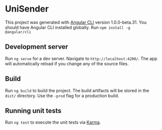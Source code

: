# UniSender

This project was generated with [Angular CLI](https://github.com/angular/angular-cli) version 1.0.0-beta.31.
You should have Angular CLI installed globally. Run `npm install -g @angular/cli`
 
## Development server
Run `ng serve` for a dev server. Navigate to `http://localhost:4200/`. The app will automatically reload if you change any of the source files.

## Build

Run `ng build` to build the project. The build artifacts will be stored in the `dist/` directory. Use the `-prod` flag for a production build.

## Running unit tests

Run `ng test` to execute the unit tests via [Karma](https://karma-runner.github.io).
